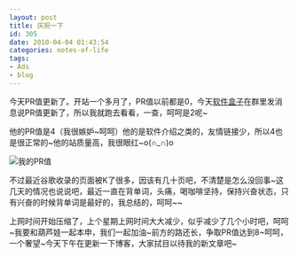 ```yaml
---
layout: post
title: 庆祝一下
id: 305
date: 2010-04-04 01:43:54
categories: notes-of-life
tags:
- Ads
- blog
---
```


今天PR值更新了。开站一个多月了，PR值以前都是0，今天[软件盒子](http://itopdog.cn/)在群里发消息说PR值更新了，所以我就跑去看看，一查，呵呵是2呢~<!-- more -->

他的PR值是4（我很嫉妒~呵呵）他的是软件介绍之类的，友情链接少，所以4也是很正常的~他的站质量高，我很眼红~o(∩_∩)o 

![我的PR值](https://cdn.blueandhack.com/wp-content/uploads/2010/04/image_thumb15.png)

不过最近谷歌收录的页面被K了很多，因该有几十页吧，不清楚是怎么没回事~这几天的情况也说说吧，最近一直在背单词，头痛，喝咖啡坚持，保持兴奋状态，只有兴奋的时候背单词是最好的，我总结的，呵呵~~

上网时间开始压缩了，上个星期上网时间大大减少，似乎减少了几个小时吧，呵呵~我要和葫芦娃一起本申，我们一起加油~前方的路还长，争取PR值达到8~呵呵，一个奢望~今天下午在更新一下博客，大家拭目以待我的新文章吧~


